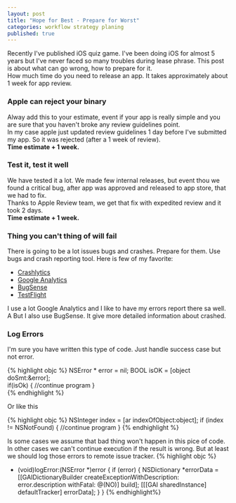 ```yaml
---
layout: post
title: "Hope for Best - Prepare for Worst"
categories: workflow strategy planing
published: true
---
```


Recently I've published iOS quiz game. I've been doing iOS for almost 5 years but I've never faced so many troubles during lease phrase. This post is about what can go wrong, how to prepare for it.   
How much time do you need to release an app. It takes approximately about 1 week for app review.

### Apple can reject your binary
Alway add this to your estimate, event if your app is really simple and you are sure that you haven't broke any review guidelines point.   
In my case apple just updated review guidelines 1 day before I've submitted my app. So it was rejected (after a 1 week of review).  
**Time estimate + 1 week.**

### Test it, test it well
We have tested it a lot. We made few internal releases, but event thou we found a critical bug, after app was approved and released to app store, that we had to fix.  
Thanks to Apple Review team, we get that fix with expedited review and it took 2 days.  
**Time estimate + 1 week.** 

### Thing you can't thing of will fail
There is going to be a lot issues bugs and crashes. Prepare for them.
Use bugs and crash reporting tool. Here is few of my favorite:  

* [Crashlytics](http://try.crashlytics.com)
* [Google Analytics](http://www.google.com/analytics/mobile/)
* [BugSense](https://www.bugsense.com)
* [TestFlight](https://www.testflightapp.com)

I use a lot Google Analytics and I like to have my errors report there sa well. A But I also use BugSense. It give more detailed information about crashed.


### Log Errors  
I'm sure you have written this type of code. Just handle success case but not error. 
 
{% highlight objc %}
NSError * error = nil;
BOOL isOK = [object doSmt:&error];  
if(isOk) {
  //continue program
}  
{% endhighlight %}

Or like this  

{% highlight objc %}
NSInteger index = [ar indexOfObject:object];
if (index != NSNotFound) {
  //continue program
}
{% endhighlight %}

Is some cases we assume that bad thing won't happen in this pice of code. In other cases we can't continue execution if the result is wrong. 
But at least we should log those errors to remote issue tracker.
{% highlight objc %}
- (void)logError:(NSError *)error
{
  if (error) {
    NSDictionary *errorData = [[GAIDictionaryBuilder createExceptionWithDescription:   
	error.description withFatal: @(NO)] build];
     [[[GAI sharedInstance] defaultTracker] errorData];
  }
}
{% endhighlight%}




